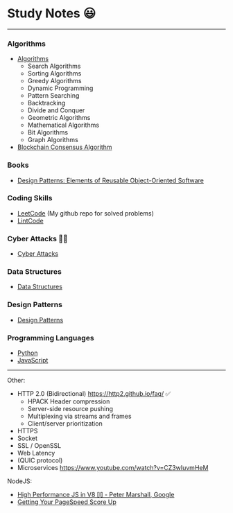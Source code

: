 # Study Notes 😃
---

### Algorithms
  * [Algorithms](https://github.com/dalinhuang99/Study-Notes/blob/master/Algorithms/Algorithms.md)
    - Search Algorithms
    - Sorting Algorithms
    - Greedy Algorithms
    - Dynamic Programming
    - Pattern Searching
    - Backtracking
    - Divide and Conquer
    - Geometric Algorithms
    - Mathematical Algorithms
    - Bit Algorithms
    - Graph Algorithms
  * [Blockchain Consensus Algorithm](https://github.com/dalinhuang99/Study-Notes/blob/master/Algorithms/Blockchain_Consensus_Algorithm.md)

### Books
  * [Design Patterns: Elements of Reusable Object-Oriented Software](https://github.com/dalinhuang99/Study-Notes/blob/master/books/Erich%20Gamma%2C%20Richard%20Helm%2C%20Ralph%20Johnson%2C%20John%20M.%20Vlissides-Design%20Patterns_%20Elements%20of%20Reusable%20Object-Oriented%20Software%20%20-Addison-Wesley%20Professional%20(1994).pdf)

### Coding Skills
  * [LeetCode](https://github.com/dalinhuang99/LeetCode) (My github repo for solved problems)
  * [LintCode](https://www.lintcode.com/)

### Cyber Attacks 🐱‍💻
  * [Cyber Attacks](https://github.com/dalinhuang99/Study-Notes/blob/master/Cyber%20Attacks/Cyber_Attacks.md)

### Data Structures
  * [Data Structures](https://github.com/dalinhuang99/Study-Notes/blob/master/Data%20Structures/Data_Structures.md)

### Design Patterns
  * [Design Patterns](https://github.com/dalinhuang99/Study-Notes/blob/master/Design%20Patterns/Design_Patterns.md)

### Programming Languages
  * [Python](https://github.com/dalinhuang99/Study-Notes/blob/master/Programming%20Languages/Python.md)
  * [JavaScript](https://github.com/dalinhuang99/Study-Notes/blob/master/Programming%20Languages/JavaScript.md)



---

Other:

* HTTP 2.0 (Bidirectional) https://http2.github.io/faq/ ✅
  - HPACK Header compression
  - Server-side resource pushing
  - Multiplexing via streams and frames
  - Client/server prioritization
* HTTPS
* Socket
* SSL / OpenSSL
* Web Latency
* (QUIC protocol)
* Microservices https://www.youtube.com/watch?v=CZ3wIuvmHeM

NodeJS:
* [High Performance JS in V8 [I] - Peter Marshall, Google](https://www.youtube.com/watch?v=YqOhBezMx1o)
* [Getting Your PageSpeed Score Up](https://www.youtube.com/watch?v=pNKnhBIVj4w)
